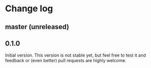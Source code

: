 # Change log

## master (unreleased)

## 0.1.0

Initial version. This version is not stable yet, but feel free to test
it and feedback or (even better) pull requests are highly welcome.
